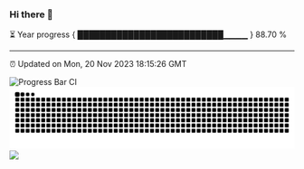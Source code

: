 ### Hi there 👋

⏳ Year progress { ██████████████████████████▁▁▁▁ } 88.70 %

---

⏰ Updated on Mon, 20 Nov 2023 18:15:26 GMT

![Progress Bar CI](https://github.com/liununu/liununu/workflows/Progress%20Bar%20CI/badge.svg)![](https://raw.githubusercontent.com/L1cardo/L1cardo/main/assets/github-contribution-grid-snake.svg)![](https://raw.githubusercontent.com/seesaws/seesaws/main/assets/github-contribution-grid-snake.svg)
